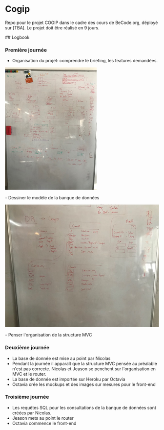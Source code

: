 # Cogip
Repo pour le projet COGIP dans le cadre des cours de BeCode.org, déployé sur [TBA].
Le projet doit être réalisé en 9 jours.

</hr>
## Logbook

### Première journée

- Organisation du projet: comprendre le briefing, les features demandées. 
<p>
<img src="assets/images/tableau_structureapp.jpg" height="400">
</p>
- Dessiner le modèle de la banque de données
<p>
<img src="assets/images/tableau_db.jpg" height="400">
</p>
- Penser l'organisation de la structure MVC 

### Deuxième journée
- La base de donnée est mise au point par Nicolas
- Pendant la journée il apparaît que la structure MVC pensée au préalable n'est pas correcte. Nicolas et Jeason se penchent sur l'organisation en MVC et le router.
- La base de donnée est importée sur Heroku par Octavia
- Octavia crée les mockups et des images sur mesures pour le front-end

### Troisième journée
- Les requêtes SQL pour les consultations de la banque de données sont créées par Nicolas.
- Jeason mets au point le router
- Octavia commence le front-end
